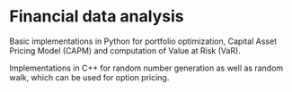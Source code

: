 # Financial data analysis

Basic implementations in Python for portfolio optimization, Capital Asset Pricing Model (CAPM) and computation of Value at Risk (VaR).

Implementations in C++ for random number generation as well as random walk, which can be used for option pricing.
